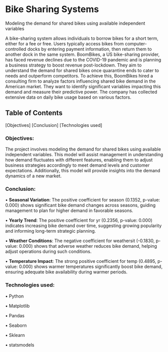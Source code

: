 # Bike Sharing Systems
Modeling the demand for shared bikes using available independent variables

A bike-sharing system allows individuals to borrow bikes for a short term, either for a fee or free. Users typically access bikes from computer-controlled docks by entering payment information, then return them to another dock in the same system.
BoomBikes, a US bike-sharing provider, has faced revenue declines due to the COVID-19 pandemic and is planning a business strategy to boost revenue post-lockdown. They aim to understand the demand for shared bikes once quarantine ends to cater to needs and outperform competitors.
To achieve this, BoomBikes hired a consulting firm to analyze factors influencing shared bike demand in the American market. They want to identify significant variables impacting this demand and measure their predictive power. The company has collected extensive data on daily bike usage based on various factors.

## Table of Contents
[Objectives]
[Conclusion]
[Technologies used]

### Objectives:
The project involves modeling the demand for shared bikes using available independent variables. 
This model will assist management in understanding how demand fluctuates with different features, enabling them to adjust business strategies accordingly to meet demand levels and customer expectations. 
Additionally, this model will provide insights into the demand dynamics of a new market.

### Conclusion:
•	**Seasonal Variation**: The positive coefficient for season (0.1352, p-value: 0.000) shows significant bike demand changes across seasons, guiding management to plan for higher demand in favorable seasons.

•	**Yearly Trend**: The positive coefficient for yr (0.2356, p-value: 0.000) indicates increasing bike demand over time, suggesting growing popularity and informing long-term strategic planning.

•	**Weather Conditions**: The negative coefficient for weathersit (-0.1830, p-value: 0.000) shows that adverse weather reduces bike demand, helping adjust operations during such conditions.

•	**Temperature Impact**: The strong positive coefficient for temp (0.4895, p-value: 0.000) shows warmer temperatures significantly boost bike demand, ensuring adequate bike availability during warmer periods.

### Technologies used:
•	Python

•	Matplotlib

•	Pandas

•	Seaborn

•	Sklearn

•	statsmodels


 


